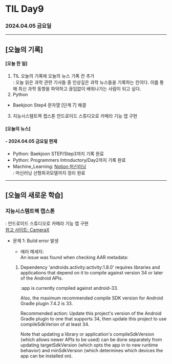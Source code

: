 # TIL Day9
### 2024.04.05 금요일

---

## [오늘의 기록]

#### [오늘 한 일]
1. TIL 오늘의 기록에 오늘의 뉴스 기록 칸 추가  
: 오늘 읽은 과학 관련 기사들 중 인상깊은 과학 뉴스들을 기록하는 칸이다. 이를 통해 최신 과학 동향을 파악하고 끊임없이 배워나가는 사람이 되고 싶다.
2. Python
- Baekjoon Step4 문자열 [단계 7] 해결
3. 지능시스템트랙 캡스톤 안드로이드 스튜디오로 카메라 기능 앱 구현

#### [오늘의 뉴스]

#### - 2024.04.05 금요일 현재
- Python: Baekjoon STEP/Step3까지 기록 완료
- Python: Programmers Introductory/Day2까지 기록 완료
- Machine_Learning: [Notion 머신러닝](https://handsome-umbrella-c52.notion.site/a887c58b105a44d287c8f5d045e56f4e?pvs=4)  
: 머신러닝 선형회귀모델까지 정리 완료

---
## [오늘의 새로운 학습]
### 지능시스템트랙 캡스톤  
: 안드로이드 스튜디오로 카메라 기능 앱 구현  
[참고 사이트: CameraX](https://developer.android.com/codelabs/camerax-getting-started?hl=ko#0)  
- 문제 1: Build error 발생
    - 에러 메세지:  
    An issue was found when checking AAR metadata:

  1.  Dependency 'androidx.activity:activity:1.8.0' requires libraries and applications that
      depend on it to compile against version 34 or later of the
      Android APIs.

      :app is currently compiled against android-33.

      Also, the maximum recommended compile SDK version for Android Gradle
      plugin 7.4.2 is 33.

      Recommended action: Update this project's version of the Android Gradle
      plugin to one that supports 34, then update this project to use
      compileSdkVerion of at least 34.

      Note that updating a library or application's compileSdkVersion (which
      allows newer APIs to be used) can be done separately from updating
      targetSdkVersion (which opts the app in to new runtime behavior) and
      minSdkVersion (which determines which devices the app can be installed
      on).
